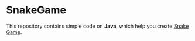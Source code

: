 # SnakeGame
This repository contains simple code on **Java**, which help you create [Snake Game](https://ru.wikipedia.org/wiki/Snake_(%D0%B8%D0%B3%D1%80%D0%B0)).
